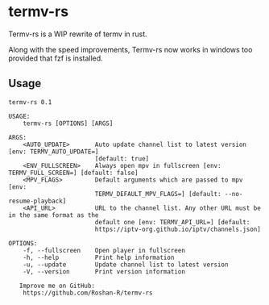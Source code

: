 # termv-rs
Termv-rs is a WIP rewrite of termv in rust. 

Along with the speed improvements, Termv-rs now works in windows too provided that fzf is installed. 

## Usage

```
termv-rs 0.1

USAGE:
    termv-rs [OPTIONS] [ARGS]

ARGS:
    <AUTO_UPDATE>       Auto update channel list to latest version [env: TERMV_AUTO_UPDATE=]
                        [default: true]
    <ENV_FULLSCREEN>    Always open mpv in fullscreen [env: TERMV_FULL_SCREEN=] [default: false]
    <MPV_FLAGS>         Default arguments which are passed to mpv [env:
                        TERMV_DEFAULT_MPV_FLAGS=] [default: --no-resume-playback]
    <API_URL>           URL to the channel list. Any other URL must be in the same format as the
                        default one [env: TERMV_API_URL=] [default:
                        https://iptv-org.github.io/iptv/channels.json]

OPTIONS:
    -f, --fullscreen    Open player in fullscreen
    -h, --help          Print help information
    -u, --update        Update channel list to latest version
    -V, --version       Print version information

   Improve me on GitHub:
    https://github.com/Roshan-R/termv-rs
```
